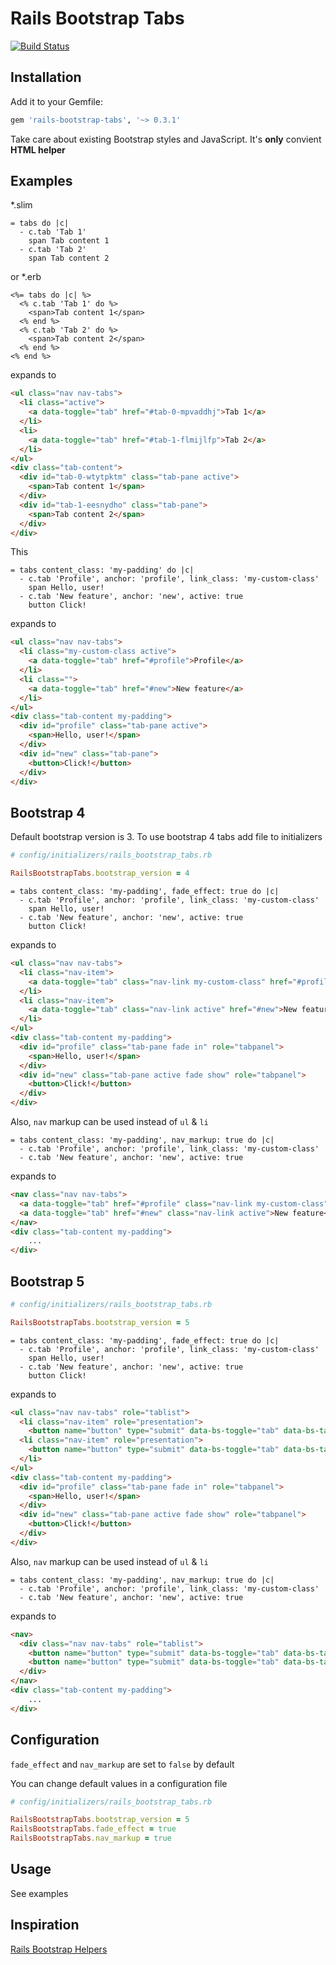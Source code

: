 # Rails Bootstrap Tabs

[![Build Status](https://travis-ci.com/resivalex/rails-bootstrap-tabs.svg?branch=master)](https://travis-ci.com/resivalex/rails-bootstrap-tabs)

## Installation

Add it to your Gemfile:

```ruby
gem 'rails-bootstrap-tabs', '~> 0.3.1'
```

Take care about existing Bootstrap styles and JavaScript. It's **only** convient **HTML helper**

## Examples

*.slim
```slim
= tabs do |c|
  - c.tab 'Tab 1'
    span Tab content 1
  - c.tab 'Tab 2'
    span Tab content 2
```
or *.erb
```erb
<%= tabs do |c| %>
  <% c.tab 'Tab 1' do %>
    <span>Tab content 1</span>
  <% end %>
  <% c.tab 'Tab 2' do %>
    <span>Tab content 2</span>
  <% end %>
<% end %>
```
expands to
```html
<ul class="nav nav-tabs">
  <li class="active">
    <a data-toggle="tab" href="#tab-0-mpvaddhj">Tab 1</a>
  </li>
  <li>
    <a data-toggle="tab" href="#tab-1-flmijlfp">Tab 2</a>
  </li>
</ul>
<div class="tab-content">
  <div id="tab-0-wtytpktm" class="tab-pane active">
    <span>Tab content 1</span>
  </div>
  <div id="tab-1-eesnydho" class="tab-pane">
    <span>Tab content 2</span>
  </div>
</div>
```
This
```slim
= tabs content_class: 'my-padding' do |c|
  - c.tab 'Profile', anchor: 'profile', link_class: 'my-custom-class'
    span Hello, user!
  - c.tab 'New feature', anchor: 'new', active: true
    button Click!
```
expands to
```html
<ul class="nav nav-tabs">
  <li class="my-custom-class active">
    <a data-toggle="tab" href="#profile">Profile</a>
  </li>
  <li class="">
    <a data-toggle="tab" href="#new">New feature</a>
  </li>
</ul>
<div class="tab-content my-padding">
  <div id="profile" class="tab-pane active">
    <span>Hello, user!</span>
  </div>
  <div id="new" class="tab-pane">
    <button>Click!</button>
  </div>
</div>
```

## Bootstrap 4

Default bootstrap version is 3. To use bootstrap 4 tabs add file to initializers

```ruby
# config/initializers/rails_bootstrap_tabs.rb

RailsBootstrapTabs.bootstrap_version = 4
```

```slim
= tabs content_class: 'my-padding', fade_effect: true do |c|
  - c.tab 'Profile', anchor: 'profile', link_class: 'my-custom-class'
    span Hello, user!
  - c.tab 'New feature', anchor: 'new', active: true
    button Click!
```
expands to
```html
<ul class="nav nav-tabs">
  <li class="nav-item">
    <a data-toggle="tab" class="nav-link my-custom-class" href="#profile">Profile</a>
  </li>
  <li class="nav-item">
    <a data-toggle="tab" class="nav-link active" href="#new">New feature</a>
  </li>
</ul>
<div class="tab-content my-padding">
  <div id="profile" class="tab-pane fade in" role="tabpanel">
    <span>Hello, user!</span>
  </div>
  <div id="new" class="tab-pane active fade show" role="tabpanel">
    <button>Click!</button>
  </div>
</div>
```

Also, `nav` markup can be used instead of `ul` & `li`

```slim
= tabs content_class: 'my-padding', nav_markup: true do |c|
  - c.tab 'Profile', anchor: 'profile', link_class: 'my-custom-class'
  - c.tab 'New feature', anchor: 'new', active: true
```
expands to
```html
<nav class="nav nav-tabs">
  <a data-toggle="tab" href="#profile" class="nav-link my-custom-class">Profile</a>
  <a data-toggle="tab" href="#new" class="nav-link active">New feature</a>
</nav>
<div class="tab-content my-padding">
    ...
</div>
```

## Bootstrap 5

```ruby
# config/initializers/rails_bootstrap_tabs.rb

RailsBootstrapTabs.bootstrap_version = 5
```

```slim
= tabs content_class: 'my-padding', fade_effect: true do |c|
  - c.tab 'Profile', anchor: 'profile', link_class: 'my-custom-class'
    span Hello, user!
  - c.tab 'New feature', anchor: 'new', active: true
    button Click!
```
expands to
```html
<ul class="nav nav-tabs" role="tablist">
  <li class="nav-item" role="presentation">
    <button name="button" type="submit" data-bs-toggle="tab" data-bs-target="#profile" class="nav-link my-custom-class" role="tab">Profile</button></li>
  <li class="nav-item" role="presentation">
    <button name="button" type="submit" data-bs-toggle="tab" data-bs-target="#new" class="nav-link active" role="tab">New feature</button>
  </li>
</ul>
<div class="tab-content my-padding">
  <div id="profile" class="tab-pane fade in" role="tabpanel">
    <span>Hello, user!</span>
  </div>
  <div id="new" class="tab-pane active fade show" role="tabpanel">
    <button>Click!</button>
  </div>
</div>
```

Also, `nav` markup can be used instead of `ul` & `li`

```slim
= tabs content_class: 'my-padding', nav_markup: true do |c|
  - c.tab 'Profile', anchor: 'profile', link_class: 'my-custom-class'
  - c.tab 'New feature', anchor: 'new', active: true
```
expands to
```html
<nav>
  <div class="nav nav-tabs" role="tablist">
    <button name="button" type="submit" data-bs-toggle="tab" data-bs-target="#profile" class="nav-link my-custom-class" role="tab">Profile</button>
    <button name="button" type="submit" data-bs-toggle="tab" data-bs-target="#new" class="nav-link active" role="tab">New feature</button>
  </div>
</nav>
<div class="tab-content my-padding">
    ...
</div>
```

## Configuration

`fade_effect` and `nav_markup` are set to `false` by default

You can change default values in a configuration file
```ruby
# config/initializers/rails_bootstrap_tabs.rb

RailsBootstrapTabs.bootstrap_version = 5
RailsBootstrapTabs.fade_effect = true
RailsBootstrapTabs.nav_markup = true
```

## Usage

See examples

## Inspiration

[Rails Bootstrap Helpers](https://github.com/Tretti/rails-bootstrap-helpers)
